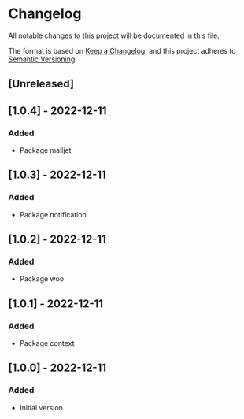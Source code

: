 # Changelog
All notable changes to this project will be documented in this file.

The format is based on [Keep a Changelog](https://keepachangelog.com/en/1.0.0/),
and this project adheres to [Semantic Versioning](https://semver.org/spec/v2.0.0.html).

## [Unreleased]

## [1.0.4] - 2022-12-11
### Added
- Package mailjet

## [1.0.3] - 2022-12-11
### Added
- Package notification

## [1.0.2] - 2022-12-11
### Added
- Package woo

## [1.0.1] - 2022-12-11
### Added
- Package context

## [1.0.0] - 2022-12-11
### Added
- Initial version
